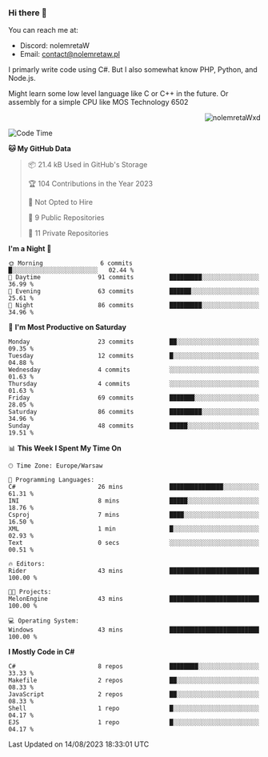 ### Hi there 👋

You can reach me at:
 - Discord: nolemretaW
 - Email: contact@nolemretaw.pl
 
I primarly write code using C#. But I also somewhat know PHP, Python, and Node.js.

Might learn some low level language like C or C++ in the future. Or assembly for a simple CPU like MOS Technology 6502
 
<p align="right"><img src="https://komarev.com/ghpvc/?username=nolemretaWxd&amp;label=Profile%20views&amp;color=0e75b6&amp;style=flat" alt="nolemretaWxd" /></p>

<!--START_SECTION:waka-->
![Code Time](http://img.shields.io/badge/Code%20Time-55%20hrs%203%20mins-blue)

**🐱 My GitHub Data** 

> 📦 21.4 kB Used in GitHub's Storage 
 > 
> 🏆 104 Contributions in the Year 2023
 > 
> 🚫 Not Opted to Hire
 > 
> 📜 9 Public Repositories 
 > 
> 🔑 11 Private Repositories 
 > 
**I'm a Night 🦉** 

```text
🌞 Morning                6 commits           █░░░░░░░░░░░░░░░░░░░░░░░░   02.44 % 
🌆 Daytime                91 commits          █████████░░░░░░░░░░░░░░░░   36.99 % 
🌃 Evening                63 commits          ██████░░░░░░░░░░░░░░░░░░░   25.61 % 
🌙 Night                  86 commits          █████████░░░░░░░░░░░░░░░░   34.96 % 
```
📅 **I'm Most Productive on Saturday** 

```text
Monday                   23 commits          ██░░░░░░░░░░░░░░░░░░░░░░░   09.35 % 
Tuesday                  12 commits          █░░░░░░░░░░░░░░░░░░░░░░░░   04.88 % 
Wednesday                4 commits           ░░░░░░░░░░░░░░░░░░░░░░░░░   01.63 % 
Thursday                 4 commits           ░░░░░░░░░░░░░░░░░░░░░░░░░   01.63 % 
Friday                   69 commits          ███████░░░░░░░░░░░░░░░░░░   28.05 % 
Saturday                 86 commits          █████████░░░░░░░░░░░░░░░░   34.96 % 
Sunday                   48 commits          █████░░░░░░░░░░░░░░░░░░░░   19.51 % 
```


📊 **This Week I Spent My Time On** 

```text
🕑︎ Time Zone: Europe/Warsaw

💬 Programming Languages: 
C#                       26 mins             ███████████████░░░░░░░░░░   61.31 % 
INI                      8 mins              █████░░░░░░░░░░░░░░░░░░░░   18.76 % 
Csproj                   7 mins              ████░░░░░░░░░░░░░░░░░░░░░   16.50 % 
XML                      1 min               █░░░░░░░░░░░░░░░░░░░░░░░░   02.93 % 
Text                     0 secs              ░░░░░░░░░░░░░░░░░░░░░░░░░   00.51 % 

🔥 Editors: 
Rider                    43 mins             █████████████████████████   100.00 % 

🐱‍💻 Projects: 
MelonEngine              43 mins             █████████████████████████   100.00 % 

💻 Operating System: 
Windows                  43 mins             █████████████████████████   100.00 % 
```

**I Mostly Code in C#** 

```text
C#                       8 repos             ████████░░░░░░░░░░░░░░░░░   33.33 % 
Makefile                 2 repos             ██░░░░░░░░░░░░░░░░░░░░░░░   08.33 % 
JavaScript               2 repos             ██░░░░░░░░░░░░░░░░░░░░░░░   08.33 % 
Shell                    1 repo              █░░░░░░░░░░░░░░░░░░░░░░░░   04.17 % 
EJS                      1 repo              █░░░░░░░░░░░░░░░░░░░░░░░░   04.17 % 
```




 Last Updated on 14/08/2023 18:33:01 UTC
<!--END_SECTION:waka-->

